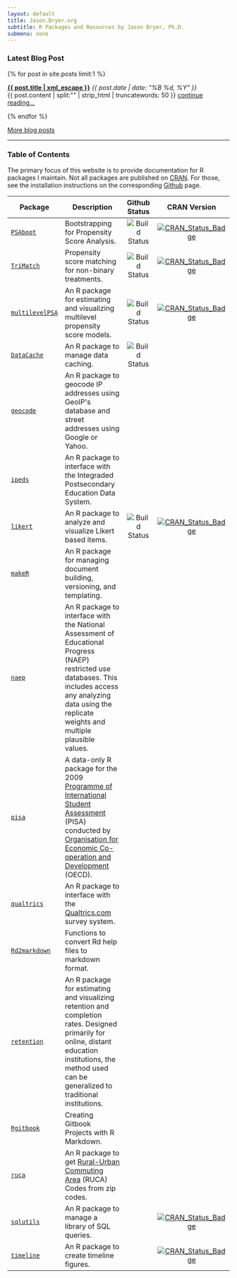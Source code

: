 ```yaml
---
layout: default
title: Jason.Bryer.org
subtitle: R Packages and Resources by Jason Bryer, Ph.D.
submenu: none
---
```


### Latest Blog Post ###
{% for post in site.posts limit:1 %}
  <p>
    <strong><a href="{{ post.url }}">{{ post.title | xml_escape }}</a></strong>
    <span>
    	<em><time datetime="{{ post.date | date: "%Y-%m-%d" }}">
    		{{ post.date | date: "%B %d, %Y" }}
    	</time></em>
    </span>
  <br />{{ post.content | split:"<!--more-->" | strip_html | truncatewords: 50 }} <a href="{{ post.url }}">continue reading...</a>
  </p>
{% endfor %}

[More blog posts](/blog.html)

__________


### Table of Contents ###

The primary focus of this website is to provide documentation for R packages I maintain. Not all packages are published on [CRAN](http://cran.r-project.org). For those, see the installation instructions on the corresponding [Github](https://github.com/jbryer) page.

Package                                        | Description                                  | Github Status      | CRAN Version
-----------------------------------------------|----------------------------------------------|:------------------:|:-------------------:
[`PSAboot`](/PSAboot)                          | Bootstrapping for Propensity Score Analysis. | ![Build Status](https://api.travis-ci.org/jbryer/PSAboot.svg) | [![CRAN_Status_Badge](http://www.r-pkg.org/badges/version/PSAboot)](http://cran.r-project.org/package=PSAboot)
[`TriMatch`](/TriMatch)                        | Propensity score matching for non-binary treatments. | ![Build Status](https://travis-ci.org/jbryer/TriMatch.svg)  | [![CRAN_Status_Badge](http://www.r-pkg.org/badges/version/TriMatch)](http://cran.r-project.org/package=TriMatch)
[`multilevelPSA`](/multilevelPSA)              | An R package for estimating and visualizing multilevel propensity score models. | ![Build Status](https://travis-ci.org/jbryer/multilevelPSA.svg)  | [![CRAN_Status_Badge](http://www.r-pkg.org/badges/version/multilevelPSA)](http://cran.r-project.org/package=multilevelPSA)
[`DataCache`](/DataCache)                      | An R package to manage data caching. |  ![Build Status](https://travis-ci.org/jbryer/DataCache.svg) |
[`geocode`](https://github.com/jbryer/geocode) | An R package to geocode IP addresses using GeoIP's database and street addresses using Google or Yahoo. |   |
[`ipeds`](/ipeds)                              | An R package to interface with the Integraded Postsecondary Education Data System. |   |
[`likert`](/likert)                            | An R package to analyze and visualize Likert based items. | ![Build Status](https://api.travis-ci.org/jbryer/likert.svg) | [![CRAN_Status_Badge](http://www.r-pkg.org/badges/version/likert)](http://cran.r-project.org/package=likert)
[`makeR`](/makeR)                              | An R package for managing document building, versioning, and templating. |   |
[`naep`](/naep)                                | An R package to interface with the National Assessment of Educational Progress (NAEP) restricted use databases. This includes access any analyzing data using the replicate weights and multiple plausible values. |   |
[`pisa`](/pisa)                                | A data-only R package for the 2009 [Programme of International Student Assessment](http://www.oecd.org/pisa/) (PISA) conducted by [Organisation for Economic Co-operation and Development](http://www.oecd.org) (OECD). |   |
[`qualtrics`](/qualtrics)                      | An R package to interface with the [Qualtrics.com](http://qualtrics.com) survey system. |   |
[`Rd2markdown`](/Rd2markdown)                  | Functions to convert Rd help files to markdown format. |   |
[`retention`](/retention)                      | An R package for estimating and visualizing retention and completion rates. Designed primarily for online, distant education institutions, the method used can be generalized to traditional institutions. |   |
[`Rgitbook`](/Rgitbook)                        | Creating Gitbook Projects with R Markdown. |   |
[`ruca`](https://github.com/jbryer/ruca)       | An R package to get [Rural-Urban Commuting Area](http://depts.washington.edu/uwruca/index.php) (RUCA) Codes from zip codes. |   |
[`sqlutils`](/sqlutils)                        | An R package to manage a library of SQL queries. |   | [![CRAN_Status_Badge](http://www.r-pkg.org/badges/version/sqlutils)](http://cran.r-project.org/package=sqlutils)
[`timeline`](/timeline)                        | An R package to create timeline figures. |   | [![CRAN_Status_Badge](http://www.r-pkg.org/badges/version/timeline)](http://cran.r-project.org/package=timeline)


